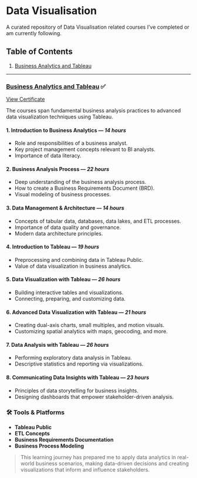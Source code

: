 # Data Visualisation
A curated repository of Data Visualisation related courses I’ve completed or am currently following.

## Table of Contents
1. [Business Analytics and Tableau](#business-analytics-and-tableau)

---

### [Business Analytics and Tableau](https://www.coursera.org/professional-certificates/tableau-business-intelligence-analyst) ✅

[View Certificate](https://coursera.org/share/8e4a8cabc82db6b1b0037c2b4436b0cd)

The courses span fundamental business analysis practices to advanced data visualization techniques using Tableau.

#### 1. **Introduction to Business Analytics** — *14 hours*
  - Role and responsibilities of a business analyst.
  - Key project management concepts relevant to BI analysts.
  - Importance of data literacy.

#### 2. **Business Analysis Process** — *22 hours*
  - Deep understanding of the business analysis process.
  - How to create a Business Requirements Document (BRD).
  - Visual modeling of business processes.

#### 3. **Data Management & Architecture** — *14 hours*
  - Concepts of tabular data, databases, data lakes, and ETL processes.
  - Importance of data quality and governance.
  - Modern data architecture principles.

#### 4. **Introduction to Tableau** — *19 hours*
  - Preprocessing and combining data in Tableau Public.
  - Value of data visualization in business analytics.

#### 5. **Data Visualization with Tableau** — *26 hours*
  - Building interactive tables and visualizations.
  - Connecting, preparing, and customizing data.

#### 6. **Advanced Data Visualization with Tableau** — *21 hours*
  - Creating dual-axis charts, small multiples, and motion visuals.
  - Customizing spatial analytics with maps, geocoding, and more.

#### 7. **Data Analysis with Tableau** — *26 hours*
  - Performing exploratory data analysis in Tableau.
  - Descriptive statistics and reporting via visualizations.

#### 8. **Communicating Data Insights with Tableau** — *23 hours*
  - Principles of data storytelling for business insights.
  - Designing dashboards that empower stakeholder-driven analysis.

### 🛠 Tools & Platforms
- **Tableau Public**
- **ETL Concepts**
- **Business Requirements Documentation**
- **Business Process Modeling**

> This learning journey has prepared me to apply data analytics in real-world business scenarios, making data-driven decisions and creating visualizations that inform and influence stakeholders.
